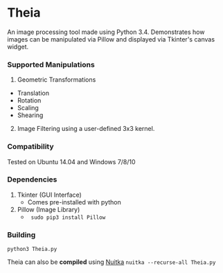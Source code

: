 # Theia
An image processing tool made using Python 3.4. Demonstrates how images can be manipulated via Pillow and displayed via Tkinter's canvas widget.

### Supported Manipulations
1. Geometric Transformations
  * Translation
  * Rotation
  * Scaling
  * Shearing
  
2. Image Filtering using a user-defined 3x3 kernel.

### Compatibility
Tested on Ubuntu 14.04 and Windows 7/8/10

### Dependencies
1. Tkinter (GUI Interface)
   * Comes pre-installed with python
2. Pillow (Image Library)
   * ``` sudo pip3 install Pillow```
  
### Building
```python3 Theia.py```

Theia can also be **compiled** using [Nuitka](https://github.com/kayhayen/Nuitka)
```nuitka --recurse-all Theia.py```
